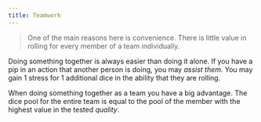 ```yaml
---
title: Teamwork
---
```


> One of the main reasons here is convenience. There is little value in rolling for every member of a team individually.

Doing something together is always easier than doing it alone. If you have a pip in an action that another person is doing, you may _assist them_. You may gain 1 stress for 1 additional dice in the ability that they are rolling.

When doing something together as a team you have a big advantage. The dice pool for the entire team is equal to the pool of the member with the highest value in the tested _quality_.
